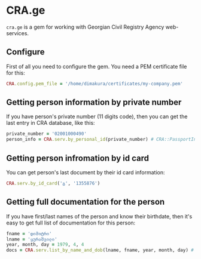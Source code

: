 # CRA.ge

`cra.ge` is a gem for working with Georgian Civil Registry Agency web-services.

## Configure

First of all you need to configure the gem. You need a PEM certificate file for this:

```ruby
CRA.config.pem_file = '/home/dimakura/certificates/my-company.pem'
```

## Getting person information by private number

If you have person's private number (11 digits code), then you can get the last entry in CRA database,
like this:

```ruby
private_number = '02001000490'
person_info = CRA.serv.by_personal_id(private_number) # CRA::PassportInfo
```

## Getting person infromation by id card

You can get person's last document by their id card information:

```ruby
CRA.serv.by_id_card('გ', '1355876')
```

## Getting full documentation for the person

If you have first/last names of the person and know their birthdate, then it's easy to get
full list of documentation for this person:

```ruby
fname = 'დიმიტრი'
lname = 'ყურაშვილი'
year, month, day = 1979, 4, 4
docs = CRA.serv.list_by_name_and_dob(lname, fname, year, month, day) # array of CRA::PassportInfo
```